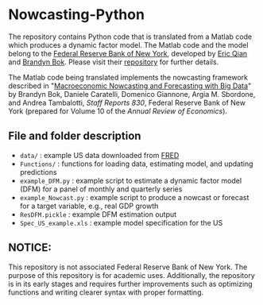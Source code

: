 # Nowcasting-Python

The repository contains Python code that is translated from a Matlab code which produces a dynamic factor model. The Matlab code and the model
belong to the [Federal Reserve Bank of New York](https://github.com/FRBNY-TimeSeriesAnalysis/Nowcasting),
 developed by [Eric Qian](https://github.com/eric-qian) and
[Brandyn Bok](https://github.com/brandynbok). Please visit their [repository](https://github.com/FRBNY-TimeSeriesAnalysis/Nowcasting) for further details.

The Matlab code being translated implements the nowcasting framework described in "[Macroeconomic Nowcasting and Forecasting with Big Data](https://www.newyorkfed.org/research/staff_reports/sr830.html)" by Brandyn Bok, Daniele Caratelli, Domenico Giannone, Argia M. Sbordone, and Andrea Tambalotti, *Staff Reports 830*, Federal Reserve Bank of New York (prepared for Volume 10 of the *Annual Review of Economics*).

## File and folder description

* `data/` : example US data downloaded from [FRED](https://fred.stlouisfed.org/)
* `Functions/` : functions for loading data, estimating model, and updating predictions
* `example_DFM.py` : example script to estimate a dynamic factor model (DFM) for a panel of monthly and quarterly series
* `example_Nowcast.py` : example script to produce a nowcast or forecast for a target variable, e.g., real GDP growth
* `ResDFM.pickle` : example DFM estimation output
* `Spec_US_example.xls` : example model specification for the US

## NOTICE:
This repository is not associated Federal Reserve Bank of New York. The purpose of this repository is for academic uses.
 Additionally, the repository is in its early stages and requires further improvements such as optimizing functions and writing clearer syntax with proper formatting.
